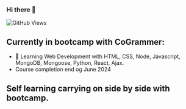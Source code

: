 ### Hi there 👋
![GitHub Views](https://komarev.com/ghpvc/?username=Lawrence-Evans)

## Currently in bootcamp with CoGrammer:
- 🌱 Learning Web Development with HTML, CSS, Node, Javascript, MongoDB, Mongoose, Python, React, Ajax.
- Course completion end og June 2024

## Self learning carrying on side by side with bootcamp.
<!--

Here are some ideas to get you started:

- 🔭 I’m currently working on ...
- 🌱 I’m currently learning ...
- 👯 I’m looking to collaborate on ...
- 🤔 I’m looking for help with ...
- 💬 Ask me about ...
- 📫 How to reach me: ...
- 😄 Pronouns: ...
- ⚡ Fun fact: ...
-->
